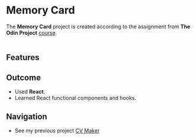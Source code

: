 # Memory Card
The **Memory Card** project is created according to the assignment from **The Odin Project** [course](https://www.theodinproject.com/paths/full-stack-javascript/courses/javascript).
<br>
<br>

## **Features**

## **Outcome**
* Used **React**.
* Learned React functional components and hooks.

## **Navigation**
* See my previous project [CV Maker](https://github.com/alex-dishen/cv-maker)
